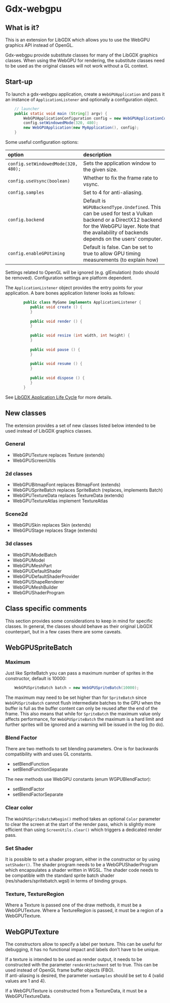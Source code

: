 # Gdx-webgpu

## What is it?
This is an extension for LibGDX which allows you to use the WebGPU graphics API instead of OpenGL.

Gdx-webgpu provide substitute classes for many of the LibGDX graphics classes.  When using the WebGPU for rendering, the substitute classes need to be used as the original classes will not work without a GL context.

## Start-up
To launch a gdx-webgpu application, create a `WebGPUApplication` and pass it an instance of `ApplicationListener` and optionally a configuration object.

```java
	// launcher
	public static void main (String[] argv) {
		WebGPUApplicationConfiguration config = new WebGPUApplicationConfiguration();
		config.setWindowedMode(320, 480);
		new WebGPUApplication(new MyApplication(), config);
	}
```

Some useful configuration options:

| option | description |
|:-------|:-----------|
|`config.setWindowedMode(320, 480);`     |   Sets the application window to the given size.|
|`config.useVsync(boolean)`|	Whether to fix the frame rate to vsync.|
|`config.samples`        |	Set to 4 for anti-aliasing.|
|`config.backend`     | Default is `WGPUBackendType.Undefined`. This can be used for test a Vulkan backend or a DirectX12 backend for the WebGPU layer. Note that the availability of backends depends on the users' computer.|	
| `config.enableGPUtiming` |Default is false. Can be set to true to allow GPU timing measurements (to explain how)|
 
Settings related to OpenGL will be ignored (e.g. glEmulation) (todo should be removed).
Configuration settings are platform dependent.

The `ApplicationListener` object provides the entry points for your application. A bare bones application listener looks as follows:

```java
        public class MyGame implements ApplicationListener {
           public void create () {
           }
        
           public void render () {        
           }
        
           public void resize (int width, int height) {
           }
        
           public void pause () {
           }
        
           public void resume () {
           }
        
           public void dispose () {
           }
        }
```
See [LibGDX Application Life Cycle](https://libgdx.com/wiki/app/the-life-cycle) for more details.


## New classes
The extension provides a set of new classes listed below intended to be used instead of LibGDX graphics classes.

### General
- WebGPUTexture replaces Texture (extends)
- WebGPUScreenUtils

### 2d classes
- WebGPUBitmapFont replaces BitmapFont (extends)
- WebGPUSpriteBatch replaces SpriteBatch (replaces, implements Batch)
- WebGPUTextureData replaces TextureData (extends)
- WebGPUTextureAtlas implement TextureAtlas

### Scene2d
- WebGPUSkin replaces Skin (extends)
- WebGPUStage replaces Stage (extends)

### 3d classes

- WebGPUModelBatch
- WebGPUModel
- WebGPUMeshPart
- WebGPUDefaultShader
- WebGPUDefaultShaderProvider
- WebGPUShapeRenderer
- WebGPUMeshBuilder
- WebGPUShaderProgram

## Class specific comments
This section provides some considerations to keep in mind for specific classes. In general, the classes should behave as their original LibGDX counterpart, but in a few cases there are some caveats.

## WebGPUSpriteBatch

### Maximum
Just like SpriteBatch you can pass a maximum number of sprites in the constructor, default is 10000:
```java
	WebGPUSpriteBatch batch = new WebGPUSpriteBatch(10000);
```
The maximum may need to be set higher than for `SpriteBatch` since `WebGPUSpriteBatch` cannot flush intermediate batches to the GPU when the buffer is full as the buffer content can only be reused after the end of the frame.
This also means that while for `SpriteBatch` the maximum value only affects performance, for `WebGPUSpriteBatch` the maximum is a hard limit and further sprites will be ignored and a warning will be issued in the log (to do).

### Blend Factor
There are two methods to set blending parameters. One is for backwards compatibility with and uses GL constants.
- setBlendFunction
- setBlendFunctionSeparate
 
The new methods use WebGPU constants (enum WGPUBlendFactor): 
- setBlendFactor
- setBlendFactorSeparate

### Clear color
The `WebGPUSpriteBatch#begin()` method takes an optional `Color` parameter to clear the screen at the start of the render pass, which is slightly more efficient than using `ScreenUtils.clear()` which triggers a dedicated render pass.

### Set Shader
It is possible to set a shader program, either in the constructor or by using `setShader()`.  The shader program needs to be a WebGPUShaderProgram which encapsulates a shader written in WGSL. 
The shader code needs to be compatible with the standard sprite batch shader (res/shaders/spritebatch.wgsl) in terms of binding groups.

### Texture, TextureRegion
Where a Texture is passed one of the draw methods, it must be a WebGPUTexture. Where a TextureRegion is passed, it must be a region of a WebGPUTexture.

## WebGPUTexture
The constructors allow to specify a label per texture.  This can be useful for debugging, it has no functional impact and labels don’t have to be unique.

If a texture is intended to be used as render output, it needs to be constructed with the parameter `renderAttachment` set to true.  This can be used instead of OpenGL frame buffer objects (FBO).  
If anti-aliasing is desired, the parameter `numSamples` should be set to 4 (valid values are 1 and 4).

If a WebGPUTexture is constructed from a TextureData, it must be a WebGPUTextureData.
